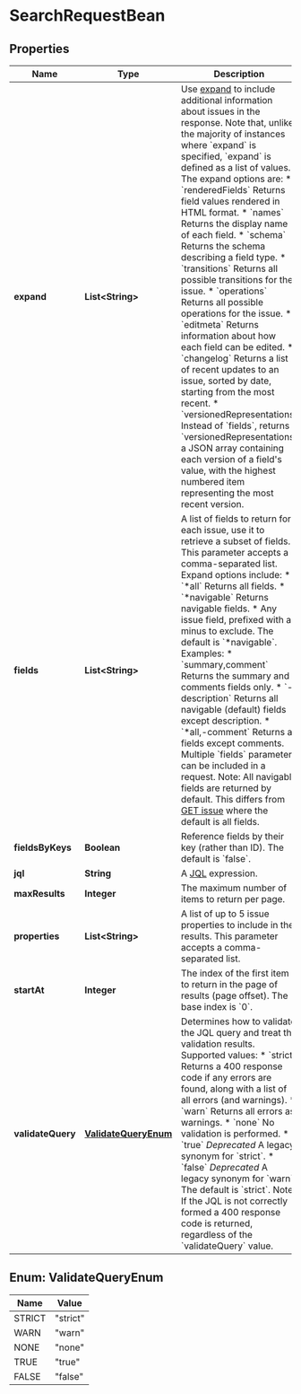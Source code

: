 # SearchRequestBean

## Properties
Name | Type | Description | Notes
------------ | ------------- | ------------- | -------------
**expand** | **List&lt;String&gt;** | Use [expand](em&gt;#expansion) to include additional information about issues in the response. Note that, unlike the majority of instances where &#x60;expand&#x60; is specified, &#x60;expand&#x60; is defined as a list of values. The expand options are:   *  &#x60;renderedFields&#x60; Returns field values rendered in HTML format.  *  &#x60;names&#x60; Returns the display name of each field.  *  &#x60;schema&#x60; Returns the schema describing a field type.  *  &#x60;transitions&#x60; Returns all possible transitions for the issue.  *  &#x60;operations&#x60; Returns all possible operations for the issue.  *  &#x60;editmeta&#x60; Returns information about how each field can be edited.  *  &#x60;changelog&#x60; Returns a list of recent updates to an issue, sorted by date, starting from the most recent.  *  &#x60;versionedRepresentations&#x60; Instead of &#x60;fields&#x60;, returns &#x60;versionedRepresentations&#x60; a JSON array containing each version of a field&#x27;s value, with the highest numbered item representing the most recent version. |  [optional]
**fields** | **List&lt;String&gt;** | A list of fields to return for each issue, use it to retrieve a subset of fields. This parameter accepts a comma-separated list. Expand options include:   *  &#x60;*all&#x60; Returns all fields.  *  &#x60;*navigable&#x60; Returns navigable fields.  *  Any issue field, prefixed with a minus to exclude.  The default is &#x60;*navigable&#x60;.  Examples:   *  &#x60;summary,comment&#x60; Returns the summary and comments fields only.  *  &#x60;-description&#x60; Returns all navigable (default) fields except description.  *  &#x60;*all,-comment&#x60; Returns all fields except comments.  Multiple &#x60;fields&#x60; parameters can be included in a request.  Note: All navigable fields are returned by default. This differs from [GET issue](#api-rest-api-3-issue-issueIdOrKey-get) where the default is all fields. |  [optional]
**fieldsByKeys** | **Boolean** | Reference fields by their key (rather than ID). The default is &#x60;false&#x60;. |  [optional]
**jql** | **String** | A [JQL](https://confluence.atlassian.com/x/egORLQ) expression. |  [optional]
**maxResults** | **Integer** | The maximum number of items to return per page. |  [optional]
**properties** | **List&lt;String&gt;** | A list of up to 5 issue properties to include in the results. This parameter accepts a comma-separated list. |  [optional]
**startAt** | **Integer** | The index of the first item to return in the page of results (page offset). The base index is &#x60;0&#x60;. |  [optional]
**validateQuery** | [**ValidateQueryEnum**](#ValidateQueryEnum) | Determines how to validate the JQL query and treat the validation results. Supported values:   *  &#x60;strict&#x60; Returns a 400 response code if any errors are found, along with a list of all errors (and warnings).  *  &#x60;warn&#x60; Returns all errors as warnings.  *  &#x60;none&#x60; No validation is performed.  *  &#x60;true&#x60; *Deprecated* A legacy synonym for &#x60;strict&#x60;.  *  &#x60;false&#x60; *Deprecated* A legacy synonym for &#x60;warn&#x60;.  The default is &#x60;strict&#x60;.  Note: If the JQL is not correctly formed a 400 response code is returned, regardless of the &#x60;validateQuery&#x60; value. |  [optional]

<a name="ValidateQueryEnum"></a>
## Enum: ValidateQueryEnum
Name | Value
---- | -----
STRICT | &quot;strict&quot;
WARN | &quot;warn&quot;
NONE | &quot;none&quot;
TRUE | &quot;true&quot;
FALSE | &quot;false&quot;
